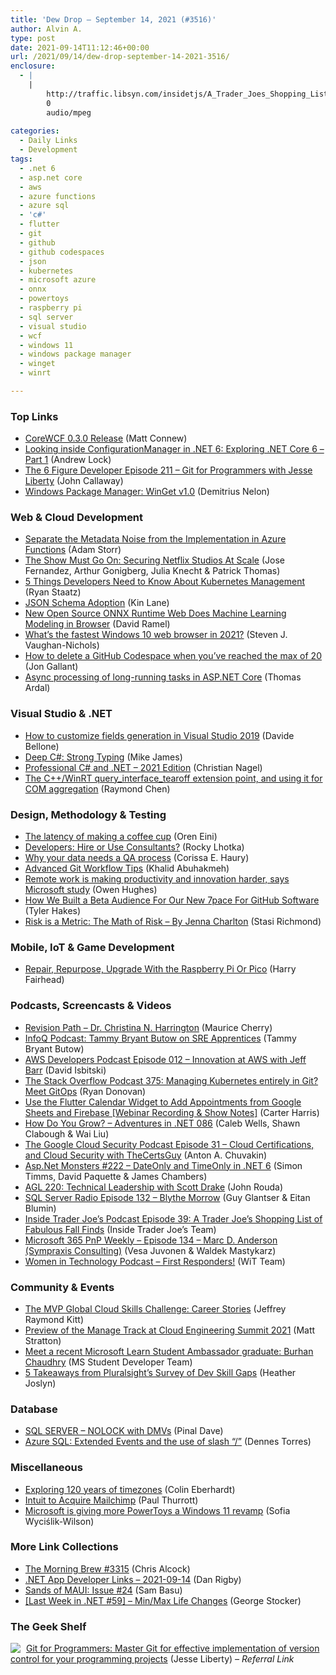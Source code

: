 ```yaml
---
title: 'Dew Drop – September 14, 2021 (#3516)'
author: Alvin A.
type: post
date: 2021-09-14T11:12:46+00:00
url: /2021/09/14/dew-drop-september-14-2021-3516/
enclosure:
  - |
    |
        http://traffic.libsyn.com/insidetjs/A_Trader_Joes_Shopping_List_of_Fabulous_Fall_Finds.mp3
        0
        audio/mpeg
        
categories:
  - Daily Links
  - Development
tags:
  - .net 6
  - asp.net core
  - aws
  - azure functions
  - azure sql
  - 'c#'
  - flutter
  - git
  - github
  - github codespaces
  - json
  - kubernetes
  - microsoft azure
  - onnx
  - powertoys
  - raspberry pi
  - sql server
  - visual studio
  - wcf
  - windows 11
  - windows package manager
  - winget
  - winrt

---
```

### <a name="top"></a>Top Links

  * <a href="https://corewcf.github.io/blog/2021/09/13/corewcf-0_3_0_release" target="_blank" rel="noopener">CoreWCF 0.3.0 Release</a> (Matt Connew)
  * <a href="https://andrewlock.net/exploring-dotnet-6-part-1-looking-inside-configurationmanager-in-dotnet-6/" target="_blank" rel="noopener">Looking inside ConfigurationManager in .NET 6: Exploring .NET Core 6 &#8211; Part 1</a> (Andrew Lock)
  * <a href="https://6figuredev.com/podcast/episode-211-git-for-programmers-with-jesse-liberty/" target="_blank" rel="noopener">The 6 Figure Developer Episode 211 – Git for Programmers with Jesse Liberty</a> (John Callaway)
  * <a href="http://www.youtube.com/watch?v=Lk1gbe_JTpY" target="_blank" rel="noopener">Windows Package Manager: WinGet v1.0</a> (Demitrius Nelon)



### <a name="web"></a>Web & Cloud Development

  * <a href="http://feedproxy.google.com/~r/WestDiscGolf/~3/jo14uLRCr14/separate-the-metadata-noise-from-the-implementation-in-azure-functions" target="_blank" rel="noopener">Separate the Metadata Noise from the Implementation in Azure Functions</a> (Adam Storr)
  * <a href="https://netflixtechblog.com/the-show-must-go-on-securing-netflix-studios-at-scale-19b801c86479?source=rss----2615bd06b42e---4" target="_blank" rel="noopener">The Show Must Go On: Securing Netflix Studios At Scale</a> (Jose Fernandez, Arthur Gonigberg, Julia Knecht & Patrick Thomas)
  * <a href="https://thenewstack.io/5-things-developers-need-to-know-about-kubernetes-management/" target="_blank" rel="noopener">5 Things Developers Need to Know About Kubernetes Management</a> (Ryan Staatz)
  * <a href="http://apievangelist.com/2021/09/13/json-schema-adoption/" target="_blank" rel="noopener">JSON Schema Adoption</a> (Kin Lane)
  * <a href="https://visualstudiomagazine.com/articles/2021/09/13/onnx-runtime-web.aspx" target="_blank" rel="noopener">New Open Source ONNX Runtime Web Does Machine Learning Modeling in Browser</a> (David Ramel)
  * <a href="https://www.zdnet.com/article/whats-2021-windows-10-fastest-web-browser/#ftag=RSSbaffb68" target="_blank" rel="noopener">What&#8217;s the fastest Windows 10 web browser in 2021?</a> (Steven J. Vaughan-Nichols)
  * <a href="http://feedproxy.google.com/~r/jongallant/~3/-5n75gQEv84/" target="_blank" rel="noopener">How to delete a GitHub Codespace when you&#8217;ve reached the max of 20</a> (Jon Gallant)
  * <a href="https://blog.elmah.io/async-processing-of-long-running-tasks-in-asp-net-core/" target="_blank" rel="noopener">Async processing of long-running tasks in ASP.NET Core</a> (Thomas Ardal)



### <a name="dotnet"></a>Visual Studio & .NET

  * <a href="https://www.code4it.dev/blog/auto-creating-fields-vs" target="_blank" rel="noopener">How to customize fields generation in Visual Studio 2019</a> (Davide Bellone)
  * <a href="http://www.i-programmer.info/programming/c/14865-deep-c-strong-typing.html" target="_blank" rel="noopener">Deep C#: Strong Typing</a> (Mike James)
  * <a href="https://csharp.christiannagel.com/2021/09/13/professionalcsharp2021/" target="_blank" rel="noopener">Professional C# and .NET – 2021 Edition</a> (Christian Nagel)
  * <a href="https://devblogs.microsoft.com/oldnewthing/20210913-00/?p=105680" target="_blank" rel="noopener">The C++/WinRT query_interface_tearoff extension point, and using it for COM aggregation</a> (Raymond Chen)



### <a name="design"></a>Design, Methodology & Testing

  * <a href="http://feedproxy.google.com/~r/AyendeRahien/~3/I93lmYB0q5s/the-latency-of-making-a-coffee-cup" target="_blank" rel="noopener">The latency of making a coffee cup</a> (Oren Eini)
  * <a href="https://blog.lhotka.net/2021/09/13/Developers-Hire-or-Use-Consultants" target="_blank" rel="noopener">Developers: Hire or Use Consultants?</a> (Rocky Lhotka)
  * <a href="https://stackoverflow.blog/2021/09/13/why-your-data-needs-a-qa-process/" target="_blank" rel="noopener">Why your data needs a QA process</a> (Corissa E. Haury)
  * <a href="https://blog.jetbrains.com/dotnet/2021/09/13/advanced-git-workflow-tips/" target="_blank" rel="noopener">Advanced Git Workflow Tips</a> (Khalid Abuhakmeh)
  * <a href="https://www.zdnet.com/article/remote-work-is-making-productivity-and-innovation-harder-says-microsoft-study/#ftag=RSSbaffb68" target="_blank" rel="noopener">Remote work is making productivity and innovation harder, says Microsoft study</a> (Owen Hughes)
  * <a href="https://www.7pace.com/blog/how-we-built-a-beta-audience" target="_blank" rel="noopener">How We Built a Beta Audience For Our New 7pace For GitHub Software</a> (Tyler Hakes)
  * <a href="https://www.womenwhotest.com/2021/09/13/risk-is-a-metric/" target="_blank" rel="noopener">Risk is a Metric: The Math of Risk – By Jenna Charlton</a> (Stasi Richmond)



### <a name="mobile"></a>Mobile, IoT & Game Development

  * <a href="http://www.i-programmer.info/news/91-hardware/14861-repair-repurpose-upgrade-with-the-raspberry-pi-or-pico.html" target="_blank" rel="noopener">Repair, Repurpose, Upgrade With the Raspberry Pi Or Pico</a> (Harry Fairhead)



### <a name="podcasts"></a>Podcasts, Screencasts & Videos

  * <a href="https://revisionpath.com/dr-christina-n-harrington" target="_blank" rel="noopener">Revision Path &#8211; Dr. Christina N. Harrington</a> (Maurice Cherry)
  * <a href="https://www.infoq.com/podcasts/sre-apprentices/?utm_campaign=infoq_content&utm_source=infoq&utm_medium=feed&utm_term=global" target="_blank" rel="noopener">InfoQ Podcast: Tammy Bryant Butow on SRE Apprentices</a> (Tammy Bryant Butow)
  * <a href="https://soundcloud.com/awsdevelopers/episode-012-innovation-at-aws-with-jeff-barr" target="_blank" rel="noopener">AWS Developers Podcast Episode 012 &#8211; Innovation at AWS with Jeff Barr</a> (David Isbitski)
  * <a href="https://stackoverflow.blog/2021/09/14/podcast-375-managing-kubernetes-entirely-in-git-meet-gitops/" target="_blank" rel="noopener">The Stack Overflow Podcast 375: Managing Kubernetes entirely in Git? Meet GitOps</a> (Ryan Donovan)
  * <a href="https://www.syncfusion.com/blogs/post/use-the-flutter-calendar-widget-to-add-appointments-from-google-sheets-and-firebase-webinar-show-notes.aspx" target="_blank" rel="noopener">Use the Flutter Calendar Widget to Add Appointments from Google Sheets and Firebase [Webinar Recording & Show Notes]</a> (Carter Harris)
  * <a href="https://devchat.tv/adventures-in-dotnet/how-do-you-grow-net-086/" target="_blank" rel="noopener">How Do You Grow? &#8211; Adventures in .NET 086</a> (Caleb Wells, Shawn Clabough & Wai Liu)
  * <a href="https://cloudsecuritypodcast.libsyn.com/cloud-certifications-and-cloud-security-with-thecertsguy" target="_blank" rel="noopener">The Google Cloud Security Podcast Episode 31 &#8211; Cloud Certifications, and Cloud Security with TheCertsGuy</a> (Anton A. Chuvakin)
  * <a href="http://www.youtube.com/watch?v=9c_qdEA_I6k" target="_blank" rel="noopener">Asp.Net Monsters #222 &#8211; DateOnly and TimeOnly in .NET 6</a> (Simon Timms, David Paquette & James Chambers)
  * <a href="https://www.ageekleader.com/agl-220-technical-leadership-with-scott-drake/" target="_blank" rel="noopener">AGL 220: Technical Leadership with Scott Drake</a> (John Rouda)
  * <a href="http://sqlserverradio.com/episode-132-blythe-morrow" target="_blank" rel="noopener">SQL Server Radio Episode 132 &#8211; Blythe Morrow</a> (Guy Glantser & Eitan Blumin)
  * <a href="http://traffic.libsyn.com/insidetjs/A_Trader_Joes_Shopping_List_of_Fabulous_Fall_Finds.mp3" target="_blank" rel="noopener">Inside Trader Joe&#8217;s Podcast Episode 39: A Trader Joe&#8217;s Shopping List of Fabulous Fall Finds</a> (Inside Trader Joe&#8217;s Team)
  * <a href="https://techcommunity.microsoft.com/t5/microsoft-365-pnp-blog/microsoft-365-pnp-weekly-episode-134-marc-d-anderson-sympraxis/ba-p/2746312?WT.mc_id=DOP-MVP-4025064" target="_blank" rel="noopener">Microsoft 365 PnP Weekly &#8211; Episode 134 &#8211; Marc D. Anderson (Sympraxis Consulting)</a> (Vesa Juvonen & Waldek Mastykarz)
  * <a href="https://anchor.fm/witdc/episodes/First-Responders-e17a1uo" target="_blank" rel="noopener">Women in Technology Podcast &#8211; First Responders!</a> (WiT Team)



### <a name="events"></a>Community & Events

  * <a href="https://techcommunity.microsoft.com/t5/microsoft-mvp-award-program-blog/the-mvp-global-cloud-skills-challenge-career-stories/ba-p/2747480?WT.mc_id=DOP-MVP-4025064" target="_blank" rel="noopener">The MVP Global Cloud Skills Challenge: Career Stories</a> (Jeffrey Raymond Kitt)
  * <a href="https://www.pulumi.com/blog/cloud-engineering-summit-manage-track/" target="_blank" rel="noopener">Preview of the Manage Track at Cloud Engineering Summit 2021</a> (Matt Stratton)
  * <a href="https://techcommunity.microsoft.com/t5/student-developer-blog/meet-a-recent-microsoft-learn-student-ambassador-graduate-burhan/ba-p/2733331?WT.mc_id=DOP-MVP-4025064" target="_blank" rel="noopener">Meet a recent Microsoft Learn Student Ambassador graduate: Burhan Chaudhry</a> (MS Student Developer Team)
  * <a href="https://thenewstack.io/5-takeaways-from-pluralsights-survey-of-dev-skill-gaps/" target="_blank" rel="noopener">5 Takeaways from Pluralsight’s Survey of Dev Skill Gaps</a> (Heather Joslyn)



### <a name="sql"></a>Database

  * <a href="https://blog.sqlauthority.com/2021/09/14/sql-server-nolock-with-dmvs/?utm_source=rss&utm_medium=rss&utm_campaign=sql-server-nolock-with-dmvs" target="_blank" rel="noopener">SQL SERVER – NOLOCK with DMVs</a> (Pinal Dave)
  * <a href="https://www.red-gate.com/simple-talk/blogs/azure-sql-extended-events-and-the-use-of-slash/" target="_blank" rel="noopener">Azure SQL: Extended Events and the use of slash “/”</a> (Dennes Torres)



### <a name="misc"></a>Miscellaneous

  * <a href="https://blog.scottlogic.com/2021/09/14/120-years-timezone.html" target="_blank" rel="noopener">Exploring 120 years of timezones</a> (Colin Eberhardt)
  * <a href="https://www.thurrott.com/cloud/256254/intuit-to-acquire-mailchimp" target="_blank" rel="noopener">Intuit to Acquire Mailchimp</a> (Paul Thurrott)
  * <a href="http://feeds.betanews.com/~r/bn/~3/L4AtwfuLG9M/" target="_blank" rel="noopener">Microsoft is giving more PowerToys a Windows 11 revamp</a> (Sofia Wyciślik-Wilson)



### <a name="links"></a>More Link Collections

  * <a href="http://feedproxy.google.com/~r/ReflectivePerspective/~3/ok_B_XLKOUU/" target="_blank" rel="noopener">The Morning Brew #3315</a> (Chris Alcock)
  * <a href="https://links.danrigby.com/2021/09/app-developer-links-2021-09-14/" target="_blank" rel="noopener">.NET App Developer Links &#8211; 2021-09-14</a> (Dan Rigby)
  * <a href="https://www.telerik.com/blogs/sands-maui-issue-24" target="_blank" rel="noopener">Sands of MAUI: Issue #24</a> (Sam Basu)
  * <a href="https://georgestocker.com/2021/09/13/last-week-in-net-59-min-max-life-changes/" target="_blank" rel="noopener">[Last Week in .NET #59] – Min/Max Life Changes</a> (George Stocker)



### <a name="shelf"></a>The Geek Shelf

<a href="https://www.amazon.com/Git-Programmers-effective-implementation-programming/dp/1801075735/?tag=amavin-20" target="_blank" rel="noopener"><img decoding="async" align="left" style="margin: 0px 5px 0px 0px; border: 0px currentcolor; border-image: none; float: left; display: inline; background-image: none;" src="https://m.media-amazon.com/images/I/61QzfKi8jYS._AC_UY218_.jpg" border="0" /></a>&nbsp;<a href="https://www.amazon.com/Git-Programmers-effective-implementation-programming/dp/1801075735/?tag=amavin-20" target="_blank" rel="noopener">Git for Programmers: Master Git for effective implementation of version control for your programming projects</a> (Jesse Liberty) _&#8211; Referral Link_